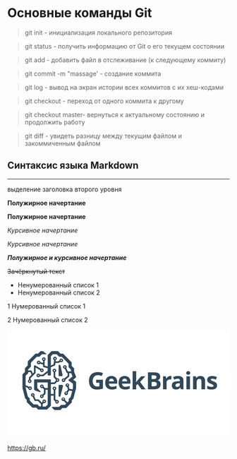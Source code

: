 # Основные команды Git

> git init - инициализация локального репозитория

> git status - получить информацию от Git о его текущем состоянии

> git add - добавить файл в отслеживание (к следующему коммиту)

>git commit -m "massage' - создание коммита

>git log - вывод на экран истории всех коммитов с их хеш-кодами

>git checkout - переход от одного коммита к другому

>git checkout master- вернуться к актуальному состоянию и продолжить работу

>git diff - увидеть разницу между текущим файлом и закоммиченным файлом

## Синтаксис языка Markdown

---
выделение заголовка второго уровня

**Полужирное начертание**

__Полужирное начертание__

*Курсивное начертание*

_Курсивное начертание_

***Полужирное и курсивное начертание***

~~Зачёркнутый текст~~

* Ненумерованный список 1
* Ненумерованный список 2

1 Нумерованный список 1

2 Нумерованный список 2

![добавление картинки](geekbrains.png)

https://gb.ru/